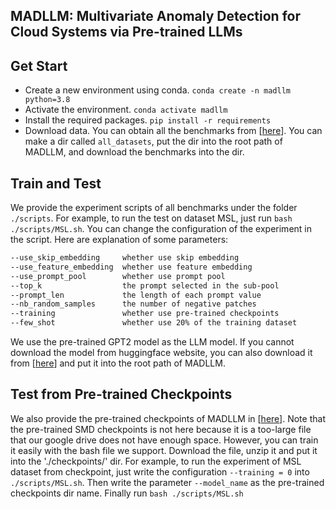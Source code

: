 ## MADLLM: Multivariate Anomaly Detection for Cloud Systems via Pre-trained LLMs


## Get Start
- Create a new environment using conda. `conda create -n madllm python=3.8`
- Activate the environment. `conda activate madllm`
- Install the required packages. `pip install -r requirements`
- Download data. You can obtain all the benchmarks from [[here](https://drive.google.com/drive/folders/1dYba8m2W0LWfh6btAjdOphi_dWlbd9lB?usp=sharing)]. You can make a dir called `all_datasets`, put the dir into the root path of MADLLM, and download the benchmarks into the dir.


## Train and Test
We provide the experiment scripts of all benchmarks under the folder `./scripts`. For example, to run the test on dataset MSL, just run `bash ./scripts/MSL.sh`. You can change the configuration of the experiment in the script. Here are explanation of some parameters:
```bash
--use_skip_embedding     whether use skip embedding
--use_feature_embedding  whether use feature embedding
--use_prompt_pool        whether use prompt pool
--top_k                  the prompt selected in the sub-pool
--prompt_len             the length of each prompt value
--nb_random_samples      the number of negative patches 
--training               whether use pre-trained checkpoints
--few_shot               whether use 20% of the training dataset
```

We use the pre-trained GPT2 model as the LLM model. If you cannot download the model from huggingface website, you can also download it from [[here](https://drive.google.com/drive/folders/1OqzFJ7iIOOObMtJ4eiv60JrgXx0Riqzr?usp=sharing)] and put it into the root path of MADLLM.



## Test from Pre-trained Checkpoints
We also provide the pre-trained checkpoints of MADLLM in [[here](https://drive.google.com/file/d/1CgjZ5tlAwKrgW0bow168tK3iqyzJ_wV6/view?usp=sharing)]. Note that the pre-trained SMD checkpoints is not here because it is a too-large file that our google drive does not have enough space. However, you can train it easily with the bash file we support.
Download the file, unzip it and put it into the './checkpoints/' dir.
For example, to run the experiment of MSL dataset from checkpoint, just write the configuration `--training = 0` into `./scripts/MSL.sh`. Then write the parameter `--model_name` as the pre-trained checkpoints dir name. Finally run `bash ./scripts/MSL.sh`